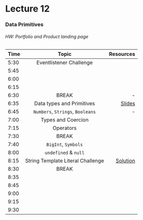 # Lecture 12
### Data Primitives
###### HW: Portfolio and Product landing page

| Time     |       Topic                            | Resources   |
| ---------|:-------------:                         | -----:      |
| 5:30     |  Eventlistener Challenge                                      |             |
| 5:45     |                                        |             |
| 6:00     |                                        |             |
| 6:15     |                                        |             |
| 6:30     | BREAK                                  |    -        |
| 6:35     |   Data types and Primitives                                     |    [Slides](http://wjv.io/deck/05-dom-js/#/6)        |
| 6:45     |   `Numbers`, `Strings`, `Booleans`                                  |    -        |
| 7:00     |   Types and Coercion                                     |             |
| 7:15     |   Operators                                    |             |
| 7:30     | BREAK                                  |             |
| 7:40     |   `BigInt`, `Symbols`                                     |             |
| 8:00     |    `undefined` & `null`   |            |
| 8:15     |  String Template Literal Challenge    | [Solution](https://github.com/JamieVaughn/code-along/blob/master/DOMAPI/template.html)             |
| 8:30     | BREAK                                  |             |
| 8:35     |                                        |             |
| 8:45     |                                        |             |
| 9:00     |                                        |             |
| 9:15     |                                        |             |
| 9:30     |                                        |             |